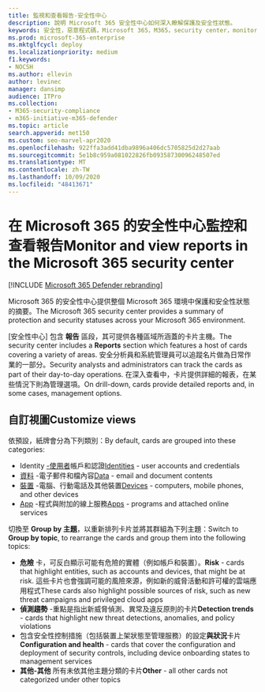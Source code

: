 ```yaml
---
title: 監視和查看報告-安全性中心
description: 說明 Microsoft 365 安全性中心如何深入瞭解保護及安全性狀態。
keywords: 安全性，惡意程式碼，Microsoft 365，M365，security center，monitor，report，status
ms.prod: microsoft-365-enterprise
ms.mktglfcycl: deploy
ms.localizationpriority: medium
f1.keywords:
- NOCSH
ms.author: ellevin
author: levinec
manager: dansimp
audience: ITPro
ms.collection:
- M365-security-compliance
- m365-initiative-m365-defender
ms.topic: article
search.appverid: met150
ms.custom: seo-marvel-apr2020
ms.openlocfilehash: 922ffa3add41dba9896a406dc5705825d2d27aab
ms.sourcegitcommit: 5e1b8c959a081022826fb09358730096248507ed
ms.translationtype: MT
ms.contentlocale: zh-TW
ms.lasthandoff: 10/09/2020
ms.locfileid: "48413671"
---
```

# <a name="monitor-and-view-reports-in-the-microsoft-365-security-center"></a><span data-ttu-id="117fd-104">在 Microsoft 365 的安全性中心監控和查看報告</span><span class="sxs-lookup"><span data-stu-id="117fd-104">Monitor and view reports in the Microsoft 365 security center</span></span>

[!INCLUDE [Microsoft 365 Defender rebranding](../includes/microsoft-defender.md)]


<span data-ttu-id="117fd-105">Microsoft 365 的安全性中心提供整個 Microsoft 365 環境中保護和安全性狀態的摘要。</span><span class="sxs-lookup"><span data-stu-id="117fd-105">The Microsoft 365 security center provides a summary of protection and security statuses across your Microsoft 365 environment.</span></span>

<span data-ttu-id="117fd-106">[安全性中心] 包含 **報告** 區段，其可提供各種區域所涵蓋的卡片主機。</span><span class="sxs-lookup"><span data-stu-id="117fd-106">The security center includes a **Reports** section which features a host of cards covering a variety of areas.</span></span> <span data-ttu-id="117fd-107">安全分析員和系統管理員可以追蹤名片做為日常作業的一部分。</span><span class="sxs-lookup"><span data-stu-id="117fd-107">Security analysts and administrators can track the cards as part of their day-to-day operations.</span></span> <span data-ttu-id="117fd-108">在深入查看中，卡片提供詳細的報表，在某些情況下則為管理選項。</span><span class="sxs-lookup"><span data-stu-id="117fd-108">On drill-down, cards provide detailed reports and, in some cases, management options.</span></span>

## <a name="customize-views"></a><span data-ttu-id="117fd-109">自訂視圖</span><span class="sxs-lookup"><span data-stu-id="117fd-109">Customize views</span></span>

<span data-ttu-id="117fd-110">依預設，紙牌會分為下列類別：</span><span class="sxs-lookup"><span data-stu-id="117fd-110">By default, cards are grouped into these categories:</span></span>
  
* <span data-ttu-id="117fd-111">Identity [-使用者](monitor-and-report-identities.md)帳戶和認證</span><span class="sxs-lookup"><span data-stu-id="117fd-111">[Identities](monitor-and-report-identities.md) - user accounts and credentials</span></span>
* <span data-ttu-id="117fd-112">[資料](monitor-data.md) -電子郵件和檔內容</span><span class="sxs-lookup"><span data-stu-id="117fd-112">[Data](monitor-data.md) - email and document contents</span></span>
* <span data-ttu-id="117fd-113">[裝置](monitor-devices.md) -電腦、行動電話及其他裝置</span><span class="sxs-lookup"><span data-stu-id="117fd-113">[Devices](monitor-devices.md) - computers, mobile phones, and other devices</span></span>
* <span data-ttu-id="117fd-114">[App](monitor-apps.md) -程式與附加的線上服務</span><span class="sxs-lookup"><span data-stu-id="117fd-114">[Apps](monitor-apps.md) - programs and attached online services</span></span>

<span data-ttu-id="117fd-115">切換至 **Group by 主題**，以重新排列卡片並將其群組為下列主題：</span><span class="sxs-lookup"><span data-stu-id="117fd-115">Switch to **Group by topic**, to rearrange the cards and group them into the following topics:</span></span>

* <span data-ttu-id="117fd-116">**危險** 卡，可反白顯示可能有危險的實體（例如帳戶和裝置）。</span><span class="sxs-lookup"><span data-stu-id="117fd-116">**Risk** - cards that highlight entities, such as accounts and devices, that might be at risk.</span></span> <span data-ttu-id="117fd-117">這些卡片也會強調可能的風險來源，例如新的威脅活動和許可權的雲端應用程式</span><span class="sxs-lookup"><span data-stu-id="117fd-117">These cards also highlight possible sources of risk, such as new threat campaigns and privileged cloud apps</span></span>  
* <span data-ttu-id="117fd-118">**偵測趨勢** -重點是指出新威脅偵測、異常及違反原則的卡片</span><span class="sxs-lookup"><span data-stu-id="117fd-118">**Detection trends** - cards that highlight new threat detections, anomalies, and policy violations</span></span>
* <span data-ttu-id="117fd-119">包含安全性控制措施（包括裝置上架狀態至管理服務）的設定**與狀況**卡片</span><span class="sxs-lookup"><span data-stu-id="117fd-119">**Configuration and health** - cards that cover the configuration and deployment of security controls, including device onboarding states to management services</span></span>
* <span data-ttu-id="117fd-120">**其他-其他** 所有未依其他主題分類的卡片</span><span class="sxs-lookup"><span data-stu-id="117fd-120">**Other** - all other cards not categorized under other topics</span></span>
